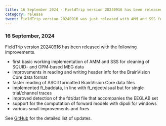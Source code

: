 ```yaml
---
title: 16 September 2024 - FieldTrip version 20240916 has been released
category: release
tweet: FieldTrip version 20240916 was just released with AMM and SSS for OPM data, improved BrainVision Core format support, a new ft_baddata function and various fixes. See http://www.fieldtriptoolbox.org/#16-september-2024
---
```


### 16 September, 2024

FieldTrip version [20240916](http://github.com/fieldtrip/fieldtrip/releases/tag/20240916) has been released with the following improvements.

- first basic working implementation of AMM and SSS for cleaning of SQUID- and OPM-based MEG data
- improvements in reading and writing header info for the BrainVision Core data format
- faster reading of ASCII formatted BrainVision Core data files
- implemented ft_baddata, in line with ft_rejectvisual but for single trial/channel traces
- improved detection of the fdt/dat file that accompanies the EEGLAB set
- support for the computation of forward models with dipoli for windows
- various small improvements and fixes

See [GitHub](https://github.com/fieldtrip/fieldtrip/compare/20240731...20240916) for the detailed list of updates.
